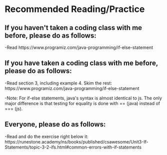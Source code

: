 <h1>Recommended Reading/Practice</h1>


<h2>If you haven't taken a coding class with me before, please do as follows:</h2>
-Read https://www.programiz.com/java-programming/if-else-statement 


<h2>If you have taken a coding class with me before, please do as follows: </h2>
-Read section 3, including example 4. Skim the rest: https://www.programiz.com/java-programming/if-else-statement 


-Note: For if-else statements, java's syntax is almost identical to js. The only major difference is that testing for equality is done with == (java) instead of === (js).

<h2>Everyone, please do as follows:</h2>
-Read and do the exercise right below it: https://runestone.academy/ns/books/published/csawesome/Unit3-If-Statements/topic-3-2-ifs.html#common-errors-with-if-statements